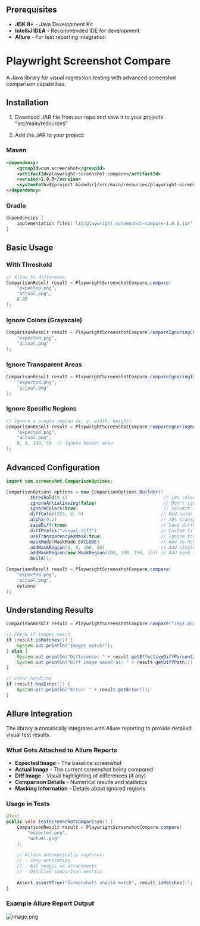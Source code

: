 ## Prerequisites

- **JDK 8+** - Java Development Kit
- **IntelliJ IDEA** - Recommended IDE for development
- **Allure** - For test reporting integration

# Playwright Screenshot Compare

A Java library for visual regression testing with advanced screenshot comparison capabilities.

## Installation
 
1. Download JAR file from our repo and save it to your projects "src/main/resources"

2. Add the JAR to your project:

### Maven
```xml
<dependency>
    <groupId>com.screenshot</groupId>
    <artifactId>playwright-screenshot-compare</artifactId>
    <version>1.0.0</version>
    <systemPath>${project.basedir}/src/main/resources/playwright-screenshot-compare-1.0.0.jar</systemPath>
</dependency>
```

### Gradle
```gradle
dependencies {
    implementation files('lib/playwright-screenshot-compare-1.0.0.jar')
}
```

## Basic Usage

### With Threshold
```java
// Allow 5% difference
ComparisonResult result = PlaywrightScreenshotCompare.compare(
    "expected.png", 
    "actual.png", 
    0.05
);
```

### Ignore Colors (Grayscale)
```java
ComparisonResult result = PlaywrightScreenshotCompare.compareIgnoringColors(
    "expected.png", 
    "actual.png"
);
```

### Ignore Transparent Areas
```java
ComparisonResult result = PlaywrightScreenshotCompare.compareIgnoringTransparency(
    "expected.png", 
    "actual.png"
);
```

### Ignore Specific Regions
```java
// Ignore a single region (x, y, width, height)
ComparisonResult result = PlaywrightScreenshotCompare.compareIgnoringRegion(
    "expected.png", 
    "actual.png", 
    0, 0, 100, 50  // Ignore header area
);
```

## Advanced Configuration

```java
import com.screenshot.ComparisonOptions;

ComparisonOptions options = new ComparisonOptions.Builder()
        .threshold(0.1)                                    // 10% tolerance (0.0-1.0)
        .ignoreAntialiasing(false)                         // Don't ignore anti-aliasing
        .ignoreColors(true)                                // Convert to grayscale
        .diffColor(255, 0, 0)                             // Red color for differences (RGB)
        .alpha(0.2)                                       // 20% transparency for diff overlay
        .saveDiff(true)                                   // Save difference image
        .diffPrefix("visual-diff")                        // Custom filename prefix
        .useTransparencyAsMask(true)                      // Ignore transparent areas
        .maskMode(MaskMode.EXCLUDE)                       // How to handle masked regions
        .addMaskRegion(0, 0, 100, 50)                     // Add single mask region
        .addMaskRegion(new MaskRegion(200, 100, 150, 75)) // Add mask region object
        .build();

ComparisonResult result = PlaywrightScreenshotCompare.compare(
    "expected.png", 
    "actual.png", 
    options
);
```

## Understanding Results

```java
ComparisonResult result = PlaywrightScreenshotCompare.compare("img1.png", "img2.png");

// Check if images match
if (result.isMatches()) {
    System.out.println("Images match!");
} else {
    System.out.println("Difference: " + result.getEffectiveDiffPercentage() + "%");
    System.out.println("Diff image saved at: " + result.getDiffPath());
}

// Error handling
if (result.hasError()) {
    System.err.println("Error: " + result.getError());
}
```

## Allure Integration

The library automatically integrates with Allure reporting to provide detailed visual test results.

### What Gets Attached to Allure Reports

- **Expected Image** - The baseline screenshot
- **Actual Image** - The current screenshot being compared
- **Diff Image** - Visual highlighting of differences (if any)
- **Comparison Details** - Numerical results and statistics
- **Masking Information** - Details about ignored regions

### Usage in Tests

```java
@Test
public void testScreenshotComparison() {
    ComparisonResult result = PlaywrightScreenshotCompare.compare(
        "expected.png", 
        "actual.png"
    );
    
    // Allure automatically captures:
    // - Step annotation
    // - All images as attachments
    // - Detailed comparison metrics
    
    Assert.assertTrue("Screenshots should match", result.isMatches());
}
```

### Example Allure Report Output
![image.png](images/image.png)
